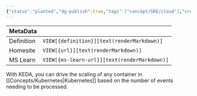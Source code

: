```yaml
---
{"status":"planted","dg-publish":true,"tags":["concept/SRE/cloud"],"creation_date":"2024-05-03 23:58","definition":"KEDA is a Kubernetes-based Event Driven Autoscaler.","ms-learn-url":"undefined","url":"https://keda.sh/","aliases":["KEDA"],"permalink":"/concepts/kubernetes-event-driven-autoscaling/","dgPassFrontmatter":true}
---
```


| MetaData   |                                              |
| ---------- | -------------------------------------------- |
| Definition | `VIEW[{definition}][text(renderMarkdown)]`   |
| Homesite   | `VIEW[{url}][text(renderMarkdown)]`          |
| MS Learn   | `VIEW[{ms-learn-url}][text(renderMarkdown)]` |
With KEDA, you can drive the scaling of any container in [[Concepts/Kubernetes\|Kubernetes]] based on the number of events needing to be processed.